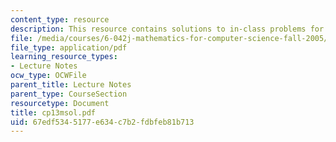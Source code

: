 ```yaml
---
content_type: resource
description: This resource contains solutions to in-class problems for week 13, monday.
file: /media/courses/6-042j-mathematics-for-computer-science-fall-2005/67edf5345177e634c7b2fdbfeb81b713_cp13msol.pdf
file_type: application/pdf
learning_resource_types:
- Lecture Notes
ocw_type: OCWFile
parent_title: Lecture Notes
parent_type: CourseSection
resourcetype: Document
title: cp13msol.pdf
uid: 67edf534-5177-e634-c7b2-fdbfeb81b713
---
```

